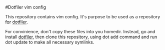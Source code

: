 #Dotfiler vim config

This repository contains vim config.
It's purpose to be used as a repository for [dotfiler][].

For convinience, don't copy these files into you homedir. Instead,
go and install [dotfiler][], then clone this repository, using
dot add <url> command and run dot update to make all necessary
symlinks.

[dotfiler]: https://github.com/svetlyak40wt/dotfiler
